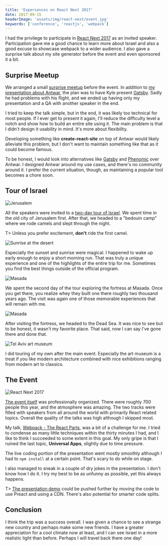 ```yaml
---
title: 'Experiences on React Next 2017'
date: 2017-09-15
headerImage: 'assets/img/react-next/event.jpg'
keywords: ['conference', 'reactjs', 'webpack']
---
```


I had the privilege to participate in [React Next 2017](http://react-next.com/) as an invited speaker. Participation gave me a good chance to learn more about Israel and also a good excuse to showcase webpack to a wider audience. I also gave a surprise talk about my site generator before the event and even sponsored it a bit.

## Surprise Meetup

We arranged a small [surprise meetup](https://www.meetup.com/React-IL/events/243139610/) before the event. In addition to [my presentation about Antwar](https://presentations.survivejs.com/antwar-site-generator/), the plan was to have Kyle present [Gatsby](https://www.gatsbyjs.org/). Sadly he had problems with his flight, and we ended up having only my presentation and a QA with another speaker in the end.

I tried to keep the talk simple, but in the end, it was likely too technical for most people. If I ever get to present it again, I'll reduce the difficulty level a notch and show how to build an entire site using it. The main problem is that I didn't design it usability in mind. It's more about flexibility.

Developing something like **create-react-site** on top of Antwar would likely alleviate this problem, but I don't want to maintain something like that as it could become famous.

To be honest, I would look into alternatives like [Gatsby](https://www.gatsbyjs.org/) and [Phenomic](https://phenomic.io/) over Antwar. I designed Antwar around my use cases, and there's no community around it. I prefer the current situation, though, as maintaining a popular tool becomes a chore soon.

## Tour of Israel

![Jerusalem](assets/img/react-next/jerusalem.jpg)

All the speakers were invited to a [two-day tour of Israel](http://react-next.com/tour/). We spent time in the old city of Jerusalem first. After that, we headed to a "bedouin camp" where we rode camels and slept through the night.

T> Unless you prefer excitement, **don't** ride the first camel.

![Sunrise at the desert](assets/img/react-next/sunrise.jpg)

Especially the sunset and sunrise were magical. I happened to wake up early enough to enjoy a short morning run. That was truly a unique experience and one of the highlights of the entire trip for me. Sometimes you find the best things outside of the official program.

![Masada](assets/img/react-next/masada1.jpg)

We spent the second day of the tour exploring the fortress at Masada. Once you get there, you realize whey they built one there roughly two thousand years ago. The visit was again one of those memorable experiences that will remain with me.

![Masada](assets/img/react-next/masada2.jpg)

After visiting the fortress, we headed to the Dead Sea. It was nice to see but to be honest, it wasn't my favorite place. That said, now I can say I've gone there and done that.

![Tel Aviv art museum](assets/img/react-next/telaviv.jpg)

I did touring of my own after the main event. Especially the art museum is a treat if you like modern architecture combined with nice exhibitions ranging from modern art to classics.

## The Event

![React Next 2017](assets/img/react-next/event.jpg)

[The event itself](http://react-next.com/schedule/) was professionally organized. There were roughly 700 people this year, and the atmosphere was amazing. The two tracks were filled with speakers from all around the world with primarily React related topics. Overall the quality of the talks was high although I skipped most.

My talk, [Webpack - The React Parts](https://presentations.survivejs.com/webpack-the-react-parts/), was a bit of a challenge for me. I tried to condense as many little techniques within the thirty minutes I had, and I like to think I succeeded to some extent in this goal. My only gripe is that I ruined the last topic, **Universal Apps**, slightly due to time pressure.

The live coding portion of the presentation went mostly smoothly although I had to `npm install` at a certain point. That's scary to do while on stage.

I also managed to sneak in a couple of dry jokes in the presentation. I don't know how I do it. I try my best to be as unfunny as possible, yet this always happens.

T> [The presentation demo](https://github.com/survivejs-demos/webpack-the-react-parts) could be pushed further by moving the code to use Preact and using a CDN. There's also potential for smarter code splits.

## Conclusion

I think the trip was a success overall. I was given a chance to see a strange new country and perhaps make some new friends. I have a greater appreciation for a cool climate now at least, and I can see Israel in a more realistic light than before. Perhaps I will travel back there one day!
